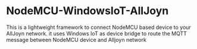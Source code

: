 # NodeMCU-WindowsIoT-AllJoyn

This is a lightweight framework to connect NodeMCU based device to your AllJoyn network.
it uses Windows IoT as device bridge to route the MQTT message between NodeMCU device and Alljoyn network